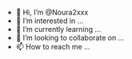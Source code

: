 - 👋 Hi, I’m @Noura2xxx
- 👀 I’m interested in ...
- 🌱 I’m currently learning ...
- 💞️ I’m looking to collaborate on ...
- 📫 How to reach me ...

<!---
Noura2xxx/Noura2xxx is a ✨ special ✨ repository because its `README.md` (this file) appears on your GitHub profile.
You can click the Preview link to take a look at your changes.
--->
